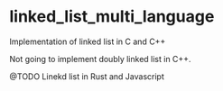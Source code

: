 # linked_list_multi_language
Implementation of linked list in C and C++

Not going to implement doubly linked list in C++.

@TODO Linekd list in Rust and Javascript
